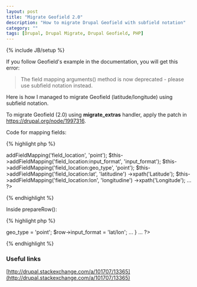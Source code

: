 ```yaml
---
layout: post
title: "Migrate Geofield 2.0"
description: "How to migrate Drupal Geofield with subfield notation"
category: ""
tags: [Drupal, Drupal Migrate, Drupal Geofield, PHP]
---
```

{% include JB/setup %}

If you follow Geofield's example in the documentation, you will get this error:
>The field mapping arguments() method is now deprecated - please use subfield notation instead.

Here is how I managed to migrate Geofield (latitude/longitude) using subfield notation.

To migrate Geofield (2.0) using **migrate_extras** handler, apply the patch in https://drupal.org/node/1997316.

Code for mapping fields:

{% highlight php %}
<?php
  ...
  $this->addFieldMapping('field_location', 'point');
  $this->addFieldMapping('field_location:input_format', 'input_format');
  $this->addFieldMapping('field_location:geo_type', 'point');
  $this->addFieldMapping('field_location:lat', 'latitudine')
     ->xpath('Latitude');
  $this->addFieldMapping('field_location:lon', 'longitudine')
     ->xpath('Longitude');
  ...
?>
{% endhighlight %}

Inside prepareRow():

{% highlight php %}
<?php
  ...
    public function prepareRow($row) {
      ...
      $row->geo_type = 'point';
      $row->input_format = 'lat/lon';
      ...
    }
  ...
?>
{% endhighlight %}

### Useful links
[http://drupal.stackexchange.com/a/101707/13365](http://drupal.stackexchange.com/a/101707/13365)
